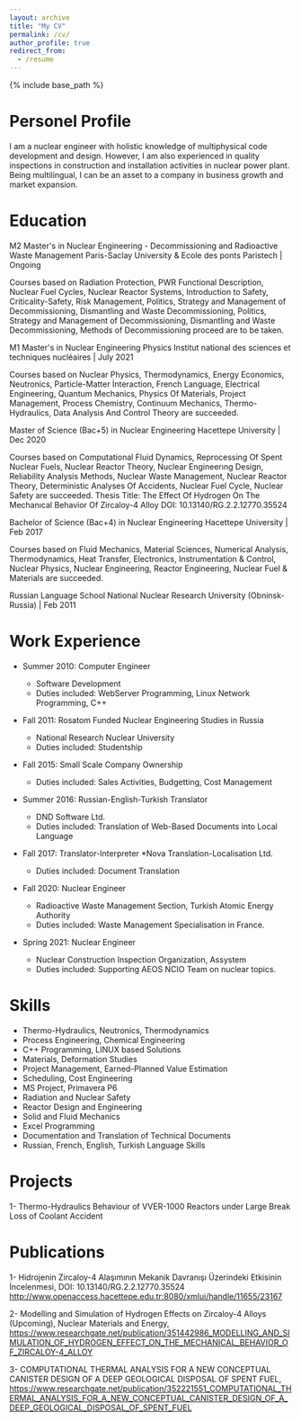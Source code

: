 ```yaml
---
layout: archive
title: "My CV"
permalink: /cv/
author_profile: true
redirect_from:
  - /resume
---
```


{% include base_path %}

Personel Profile
======

I am a nuclear engineer with holistic knowledge of multiphysical
code development and design. However, I am also experienced in
quality inspections in construction and installation activities in
nuclear power plant. Being multilingual, I can be an asset to a
company in business growth and market expansion.

Education
======
M2 Master's in Nuclear Engineering - Decommissioning and Radioactive Waste Management
Paris-Saclay University & Ecole des ponts Paristech | Ongoing

Courses based on Radiation Protection, PWR Functional Description, Nuclear Fuel Cycles, Nuclear Reactor Systems, Introduction to Safety, Criticality-Safety, Risk Management, Politics, Strategy and Management of Decommissioning, Dismantling and Waste Decommissioning, Politics, Strategy and Management of Decommissioning, Dismantling and Waste Decommissioning, Methods of Decommissioning proceed are to be taken.

M1 Master's in Nuclear Engineering Physics
Institut national des sciences et techniques nucléaires | July 2021

Courses based on Nuclear Physics, Thermodynamics, Energy Economics, Neutronics, Particle-Matter İnteraction, French Language, Electrical Engineering, Quantum Mechanics, Physics Of Materials, Project Management, Process Chemistry, Continuum Mechanics, Thermo-Hydraulics, Data Analysis And Control Theory are succeeded.

Master of Science (Bac+5) in Nuclear Engineering 
Hacettepe University | Dec 2020

Courses based on Computational Fluid Dynamics, Reprocessing Of Spent Nuclear Fuels, Nuclear Reactor Theory, Nuclear Engineerıng Design, Reliability Analysis Methods, Nuclear Waste Management, Nuclear Reactor Theory, Deterministic Analyses Of Accidents, Nuclear Fuel Cycle, Nuclear Safety are succeeded.
Thesis Title: The Effect Of Hydrogen On The Mechanıcal Behavior Of Zircaloy-4 Alloy    DOI: 10.13140/RG.2.2.12770.35524

Bachelor of Science (Bac+4) in Nuclear Engineering 
Hacettepe University | Feb 2017

Courses based on Fluid Mechanics, Material Sciences, Numerical Analysis, Thermodynamics, Heat Transfer, Electronics, Instrumentation & Control, Nuclear Physics, Nuclear Engineering, Reactor Engineering, Nuclear Fuel & Materials are succeeded.

Russian Language School
National Nuclear Research University (Obninsk-Russia) | Feb 2011



Work Experience
======
* Summer 2010: Computer Engineer
  * Software Development
  * Duties included: WebServer Programming, Linux Network Programming, C++

* Fall 2011: Rosatom Funded Nuclear Engineering Studies in Russia
  * National Research Nuclear University
  * Duties included: Studentship

* Fall 2015: Small Scale Company Ownership
  * Duties included: Sales Activities, Budgetting, Cost Management

* Summer 2016: Russian-English-Turkish Translator
  * DND Software Ltd.
  * Duties included: Translation of Web-Based Documents into Local Language

* Fall 2017: Translator-Interpreter
  *Nova Translation-Localisation Ltd.
  * Duties included: Document Translation

* Fall 2020: Nuclear Engineer
  * Radioactive Waste Management Section, Turkish Atomic Energy Authority
  * Duties included: Waste Management Specialisation in France.

* Spring 2021: Nuclear Engineer 
  * Nuclear Construction Inspection Organization, Assystem
  * Duties included: Supporting AEOS NCIO Team on nuclear topics.
 
Skills
======
* Thermo-Hydraulics, Neutronics, Thermodynamics
* Process Engineering, Chemical Engineering
* C++ Programming, LINUX based Solutions
* Materials, Deformation Studies
* Project Management, Earned-Planned Value Estimation
* Scheduling, Cost Engineering
* MS Project, Primavera P6
* Radiation and Nuclear Safety
* Reactor Design and Engineering
* Solid and Fluid Mechanics
* Excel Programming
* Documentation and Translation of Technical Documents
* Russian, French, English, Turkish Language Skills

Projects
======
1- Thermo-Hydraulics Behaviour of VVER-1000 Reactors under Large Break Loss of Coolant Accident

Publications
======
1- Hidrojenin Zircaloy-4 Alaşımının Mekanik Davranışı Üzerindeki Etkisinin İncelenmesi, DOI: 10.13140/RG.2.2.12770.35524 http://www.openaccess.hacettepe.edu.tr:8080/xmlui/handle/11655/23167

2- Modelling and Simulation of Hydrogen Effects on Zircaloy-4 Alloys (Upcoming), Nuclear Materials and Energy, https://www.researchgate.net/publication/351442986_MODELLING_AND_SIMULATION_OF_HYDROGEN_EFFECT_ON_THE_MECHANICAL_BEHAVIOR_OF_ZIRCALOY-4_ALLOY

3- COMPUTATIONAL THERMAL ANALYSIS FOR A NEW CONCEPTUAL CANISTER DESIGN OF A DEEP GEOLOGICAL DISPOSAL OF SPENT FUEL, https://www.researchgate.net/publication/352221551_COMPUTATIONAL_THERMAL_ANALYSIS_FOR_A_NEW_CONCEPTUAL_CANISTER_DESIGN_OF_A_DEEP_GEOLOGICAL_DISPOSAL_OF_SPENT_FUEL
